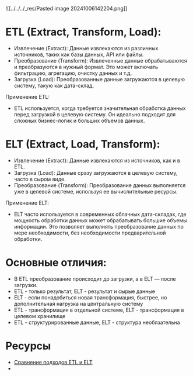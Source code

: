 ![[../../../_res/Pasted image 20241006142204.png]]

# ETL (Extract, Transform, Load):

- Извлечение (Extract): Данные извлекаются из различных источников, таких как базы данных, API или файлы.
- Преобразование (Transform): Извлеченные данные обрабатываются и преобразуются в нужный формат. Это может включать фильтрацию, агрегацию, очистку данных и т.д.
- Загрузка (Load): Преобразованные данные загружаются в целевую систему, такую как дата-склад.

Применение ETL:

- ETL используется, когда требуется значительная обработка данных перед загрузкой в целевую систему. Он идеально подходит для сложных бизнес-логик и больших объемов данных.
# ELT (Extract, Load, Transform):

- Извлечение (Extract): Данные извлекаются из источников, как и в ETL.
- Загрузка (Load): Данные сразу загружаются в целевую систему, часто в сыром виде.
- Преобразование (Transform): Преобразование данных выполняется уже в целевой системе, используя ее вычислительные ресурсы.

Применение ELT:

- ELT часто используется в современных облачных дата-складах, где мощность обработки данных может обрабатывать большие объемы информации. Это позволяет выполнять преобразование данных по мере необходимости, без необходимости предварительной обработки.
# Основные отличия:

- В ETL преобразование происходит до загрузки, а в ELT — после загрузки.
- ETL - только результат, ELT - результат и сырые данные
- ELT - если понадобиться новая трансформация, быстрее, но дополнительная нагрузка на центральную систему
- ETL - трансформация в отдельной системе, ELT - трансформация в целевом хранилище
- ETL - структурированные данные, ELT - структура необязательна

# Ресурсы

- [Сравнение подходов ETL и ELT](https://www.youtube.com/watch?v=4EqriO-2aZM)
- 